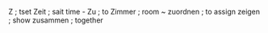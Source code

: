 Z ; tset
Zeit ; sait  time -
Zu ; to
Zimmer ; room ~
zuordnen ; to assign
zeigen ; show
zusammen ; together
